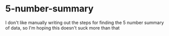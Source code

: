 # 5-number-summary
I don't like manually writing out the steps for finding the 5 number summary of data, so I'm hoping this doesn't suck more than that
